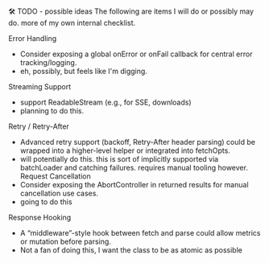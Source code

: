 
🛠️ TODO - possible ideas
The following are items I will do or possibly may do. more of my own internal checklist.

Error Handling
- Consider exposing a global onError or onFail callback for central error tracking/logging.
- eh, possibly, but feels like I'm digging.

Streaming Support
- support ReadableStream (e.g., for SSE, downloads)
- planning to do this.

Retry / Retry-After
- Advanced retry support (backoff, Retry-After header parsing) could be wrapped into a higher-level helper or integrated into fetchOpts.
- will potentially do this. this is sort of implicitly supported via batchLoader and catching failures. requires manual tooling however.
Request Cancellation
- Consider exposing the AbortController in returned results for manual cancellation use cases.
- going to do this

Response Hooking
- A “middleware”-style hook between fetch and parse could allow metrics or mutation before parsing.
- Not a fan of doing this, I want the class to be as atomic as possible
